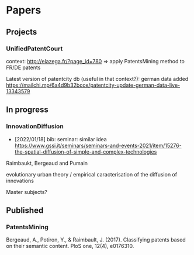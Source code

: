 
# Papers


## Projects

### UnifiedPatentCourt

context: http://elazega.fr/?page_id=780
=> apply PatentsMining method to FR/DE patents

Latest version of patentcity db (useful in that context?): german data added https://mailchi.mp/6a4d9b32bcce/patentcity-update-german-data-live-13343579


## In progress

### InnovationDiffusion


- [2022/01/18] bib: seminar: similar idea https://www.gssi.it/seminars/seminars-and-events-2021/item/15276-the-spatial-diffusion-of-simple-and-complex-technologies

Raimbaukt, Bergeaud and Pumain

evolutionary urban theory / empirical caracterisation of the diffusion of innovations

Master subjects?

## Published

### PatentsMining

Bergeaud, A., Potiron, Y., & Raimbault, J. (2017). Classifying patents based on their semantic content. PloS one, 12(4), e0176310.


